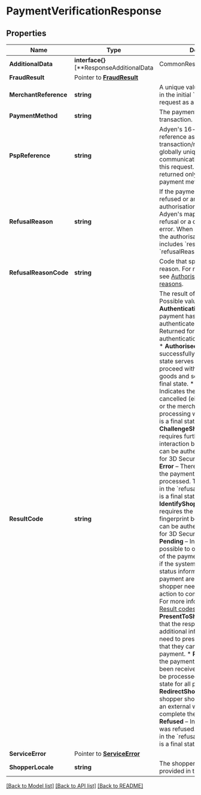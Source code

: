 # PaymentVerificationResponse

## Properties

Name | Type | Description | Notes
------------ | ------------- | ------------- | -------------
**AdditionalData** | **interface{}** [**ResponseAdditionalData | CommonResponseAdditionalData | BillingAddressResponseAdditionalData | CardResponseAdditionalData | DeliveryAddressResponseAdditionalData | InstallmentsResponseAdditionalData | PayPalResponseAdditionalData | Sepa**]() | This field contains additional data, which may be required to return in a particular payment response. To choose data fields to be returned, go to **Customer Area** &gt; **Account** &gt; **API URLs** &gt; **Additional data settings**. | [optional] 
**FraudResult** |  Pointer to [**FraudResult**](FraudResult.md) |  | [optional] 
**MerchantReference** | **string** | A unique value that you provided in the initial &#x60;/paymentSession&#x60; request as a &#x60;reference&#x60; field. | 
**PaymentMethod** | **string** | The payment method used in the transaction. | 
**PspReference** | **string** | Adyen&#39;s 16-character string reference associated with the transaction/request. This value is globally unique; quote it when communicating with us about this request.  &gt; &#x60;pspReference&#x60; is returned only for non-redirect payment methods. | [optional] 
**RefusalReason** | **string** | If the payment&#39;s authorisation is refused or an error occurs during authorisation, this field holds Adyen&#39;s mapped reason for the refusal or a description of the error.  When a transaction fails, the authorisation response includes &#x60;resultCode&#x60; and &#x60;refusalReason&#x60; values. | [optional] 
**RefusalReasonCode** | **string** | Code that specifies the refusal reason. For more information, see [Authorisation refusal reasons](https://docs.adyen.com/development-resources/refusal-reasons). | [optional] 
**ResultCode** | **string** | The result of the payment. Possible values:  * **AuthenticationFinished** – The payment has been successfully authenticated with 3D Secure 2. Returned for 3D Secure 2 authentication-only transactions. * **Authorised** – The payment was successfully authorised. This state serves as an indicator to proceed with the delivery of goods and services. This is a final state. * **Cancelled** – Indicates the payment has been cancelled (either by the shopper or the merchant) before processing was completed. This is a final state. * **ChallengeShopper** – The issuer requires further shopper interaction before the payment can be authenticated. Returned for 3D Secure 2 transactions. * **Error** – There was an error when the payment was being processed. The reason is given in the &#x60;refusalReason&#x60; field. This is a final state. * **IdentifyShopper** – The issuer requires the shopper&#39;s device fingerprint before the payment can be authenticated. Returned for 3D Secure 2 transactions. * **Pending** – Indicates that it is not possible to obtain the final status of the payment. This can happen if the systems providing final status information for the payment are unavailable, or if the shopper needs to take further action to complete the payment. For more information, refer to [Result codes](https://docs.adyen.com/checkout/payment-result-codes). * **PresentToShopper** – Indicates that the response contains additional information that you need to present to a shopper, so that they can use it to complete a payment. * **Received** – Indicates the payment has successfully been received by Adyen, and will be processed. This is the initial state for all payments. * **RedirectShopper** – Indicates the shopper should be redirected to an external web page or app to complete the authorisation. * **Refused** – Indicates the payment was refused. The reason is given in the &#x60;refusalReason&#x60; field. This is a final state. | [optional] 
**ServiceError** |  Pointer to [**ServiceError**](ServiceError.md) |  | [optional] 
**ShopperLocale** | **string** | The shopperLocale value provided in the payment request. | 

[[Back to Model list]](../README.md#documentation-for-models) [[Back to API list]](../README.md#documentation-for-api-endpoints) [[Back to README]](../README.md)


